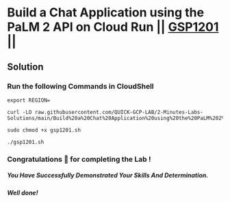 # Build a Chat Application using the PaLM 2 API on Cloud Run || [GSP1201](https://www.cloudskillsboost.google/focuses/80696?parent=catalog) ||

## Solution 

### Run the following Commands in CloudShell

```
export REGION=
```
```
curl -LO raw.githubusercontent.com/QUICK-GCP-LAB/2-Minutes-Labs-Solutions/main/Build%20a%20Chat%20Application%20using%20the%20PaLM%202%20API%20on%20Cloud%20Run/gsp1201.sh

sudo chmod +x gsp1201.sh

./gsp1201.sh
```

### Congratulations 🎉 for completing the Lab !

##### *You Have Successfully Demonstrated Your Skills And Determination.*

#### *Well done!*

